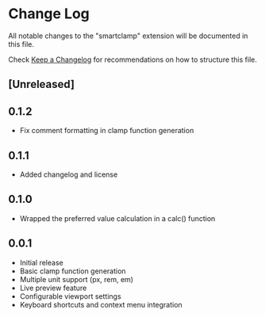 # Change Log

All notable changes to the "smartclamp" extension will be documented in this file.

Check [Keep a Changelog](http://keepachangelog.com/) for recommendations on how to structure this file.

## [Unreleased]

## 0.1.2

- Fix comment formatting in clamp function generation

## 0.1.1

- Added changelog and license

## 0.1.0

- Wrapped the preferred value calculation in a calc() function

## 0.0.1

- Initial release
- Basic clamp function generation
- Multiple unit support (px, rem, em)
- Live preview feature
- Configurable viewport settings
- Keyboard shortcuts and context menu integration
